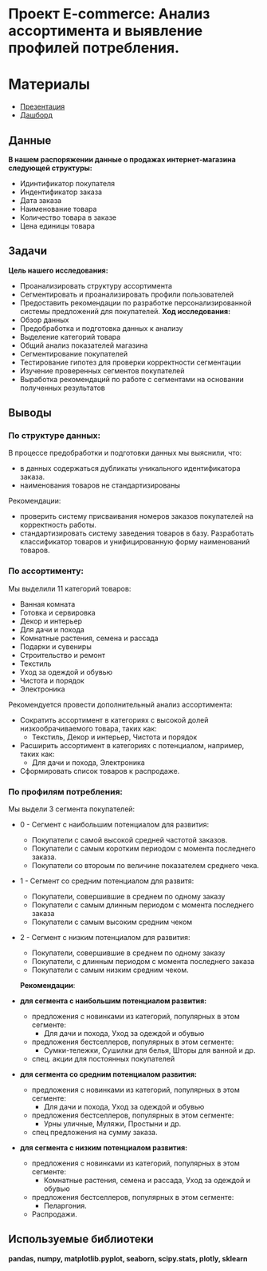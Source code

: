 # Проект E-commerce: Анализ ассортимента и выявление профилей потребления.
# Материалы
* [Презентация](https://disk.yandex.ru/i/G-MheeENLvPjXg)
* [Дашборд](https://public.tableau.com/views/Final_dashbord_16853151090020/Dashboard1?:language=en-GB&publish=yes&:display_count=n&:origin=viz_share_link)

## Данные
**В нашем распоряжении данные о продажах интернет-магазина следующей структуры:**
   * Идинтификатор покупателя
   * Индентификатор заказа
   * Дата заказа
   * Наименование товара
   * Количество товара в заказе
   * Цена единицы товара 
    
## Задачи    
**Цель нашего исследования:** 
   * Проанализировать структуру ассортимента
   * Сегментировать и проанализировать профили пользователей
   * Предоставить рекомендации по разработке персонализированной системы предложений для покупателей.
  **Ход исследования:**
   * Обзор данных
   * Предобработка и подготовка данных к анализу
   * Выделение категорий товара
   * Общий анализ показателей магазина
   * Сегментирование покупателей
   * Тестирование гипотез для проверки корректности сегментации
   * Изучение проверенных сегментов покупателей 
   * Выработка рекомендаций по работе с сегментами на основании полученных результатов
## Выводы
### По структуре данных:
В процессе предобработки и подготовки данных мы выяснили, что:
 * в данных содержаться дубликаты уникального идентификатора заказа.
 * наименования товаров не стандартизированы
 
Рекомендации: 
 * проверить систему присваивания номеров заказов покупателей на корректность работы.  
 * стандартизировать систему заведения товаров в базу. Разработать классификатор товаров и унифицированную форму наименований товаров.
### По ассортименту:
Мы выделили 11 категорий товаров:
* Ванная комната
* Готовка и сервировка
* Декор и интерьер
* Для дачи и похода
* Комнатные растения, семена и рассада
* Подарки и сувениры
* Строительство и ремонт
* Текстиль
* Уход за одеждой и обувью
* Чистота и порядок
* Электроника

Рекомендуется провести дополнительный анализ ассортимента:
* Сократить ассортимент в категориях с высокой долей низкообрачиваемого товара, таких как:
  * Текстиль, Декор и интерьер, Чистота и порядок
* Расширить ассортимент в категориях с потенциалом, например, таких как:
  * Для дачи и похода, Электроника
* Сформировать список товаров к распродаже.
### По профилям потребления:
Мы выдели 3 сегмента покупателей:
* 0 - Сегмент с наибольшим потенциалом для развития:
  * Покупатели с самой высокой средней частотой заказов.
  * Покупатели с самым коротким периодом с момента последнего заказа.
  * Покупатели со второым по величине показателем среднего чека.
* 1 - Сегмент со средним потенциалом для развитя:
  * Покупатели, совершившие в среднем по одному заказу
  * Покупатели с самым длинным периодом с момента последнего заказа
  * Покупатели с самым высоким средним чеком
* 2 - Сегмент с низким потенциалом для развития:
  * Покупатели, совершившие в среднем по одному заказу
  * Покупатели, с длинным периодом с момента последнего заказа
  * Покупатели с самым низким средним чеком.
  
  **Рекомендации**:
* **для сегмента с наибольшим потенциалом развития:**
   * предложения  с новинками из категорий, популярных в этом сегменте:
      * Для дачи и похода, Уход за одеждой и обувью 
   * предложения бестселлеров, популярных в этом сегменте:
      * Сумки-тележки, Сушилки для белья, Шторы для ванной и др.
   * спец. акции для постоянных покупателей   
* **для сегмента со средним потенциалом развития:**   
    * предложения  с новинками из категорий, популярных в этом сегменте:
      * Для дачи и похода, Уход за одеждой и обувью 
    * предложения бестселлеров, популярных в этом сегменте:
      * Урны уличные, Муляжи, Простыни и др.
    * спец предложения на сумму заказа.
* **для сегмента с низким потенциалом развития:** 
    * предложения  с новинками из категорий, популярных в этом сегменте:
      * Комнатные растения, семена и рассада, Уход за одеждой и обувью 
    * предложения бестселлеров, популярных в этом сегменте:
      * Пеларгония.
    * Распродажи.
## Используемые библиотеки

**pandas, numpy, matplotlib.pyplot, seaborn, scipy.stats, plotly, sklearn**